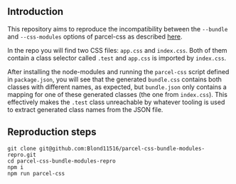 ## Introduction

This repository aims to reproduce the incompatibility between the `--bundle` and
`--css-modules` options of parcel-css as described [here](https://github.com/parcel-bundler/parcel-css/issues/102).

In the repo you will find two CSS files: `app.css` and `index.css`. Both of them
contain a class selector called `.test` and `app.css` is imported by `index.css`.

After installing the node-modules and running the `parcel-css` script defined in
`package.json`, you will see that the generated `bundle.css` contains both
classes with different names, as expected, but `bundle.json` only contains a
mapping for one of these generated classes (the one from `index.css`). This
effectively makes the `.test` class unreachable by whatever tooling is used to
extract generated class names from the JSON file.

## Reproduction steps

```
git clone git@github.com:Blond11516/parcel-css-bundle-modules-repro.git
cd parcel-css-bundle-modules-repro
npm i
npm run parcel-css
```
